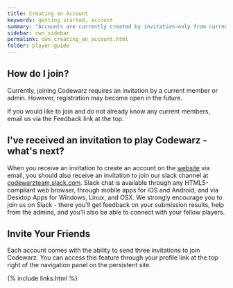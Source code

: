 ```yaml
---
title: Creating an Account
keywords: getting started, account
summary: "Accounts are currently created by invitation-only from current members."
sidebar: cwn_sidebar
permalink: cwn_creating_an_account.html
folder: player-guide
---
```


## How do I join?

Currently, joining Codewarz requires an invitation by a current member or admin.
However, registration may become open in the future.

If you would like to join and do not already know any current members, email us
via the Feedback link at the top.

## I've received an invitation to play Codewarz - what's next?

When you receive an invitation to create an account on the [website](https://codewarz.ninja)
via email, you should also receive an invitation to join our slack channel at [codewarzteam.slack.com](https://codewarzteam.slack.com). Slack chat is available
through any HTML5-compliant web browser, through mobile apps for iOS and Android,
and via Desktop Apps for Windows, Linux, and OSX. We strongly encourage you to
join us on Slack - there you'll get feedback on your submission results, help
from the admins, and you'll also be able to connect with your fellow players.

## Invite Your Friends

Each account comes with the ability to send three invitations to join Codewarz.
You can access this feature through your profile link at the top right of the
navigation panel on the persistent site.

{% include links.html %}
